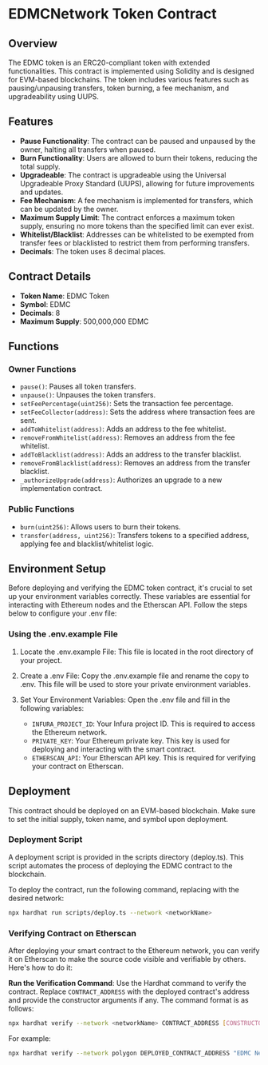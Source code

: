 # EDMCNetwork Token Contract

## Overview
The EDMC token is an ERC20-compliant token with extended functionalities. This contract is implemented using Solidity and is designed for EVM-based blockchains. The token includes various features such as pausing/unpausing transfers, token burning, a fee mechanism, and upgradeability using UUPS.

## Features

- **Pause Functionality**: The contract can be paused and unpaused by the owner, halting all transfers when paused.
- **Burn Functionality**: Users are allowed to burn their tokens, reducing the total supply.
- **Upgradeable**: The contract is upgradeable using the Universal Upgradeable Proxy Standard (UUPS), allowing for future improvements and updates.
- **Fee Mechanism**: A fee mechanism is implemented for transfers, which can be updated by the owner.
- **Maximum Supply Limit**: The contract enforces a maximum token supply, ensuring no more tokens than the specified limit can ever exist.
- **Whitelist/Blacklist**: Addresses can be whitelisted to be exempted from transfer fees or blacklisted to restrict them from performing transfers.
- **Decimals**: The token uses 8 decimal places.

## Contract Details

- **Token Name**: EDMC Token
- **Symbol**: EDMC
- **Decimals**: 8
- **Maximum Supply**: 500,000,000 EDMC

## Functions

### Owner Functions
- `pause()`: Pauses all token transfers.
- `unpause()`: Unpauses the token transfers.
- `setFeePercentage(uint256)`: Sets the transaction fee percentage.
- `setFeeCollector(address)`: Sets the address where transaction fees are sent.
- `addToWhitelist(address)`: Adds an address to the fee whitelist.
- `removeFromWhitelist(address)`: Removes an address from the fee whitelist.
- `addToBlacklist(address)`: Adds an address to the transfer blacklist.
- `removeFromBlacklist(address)`: Removes an address from the transfer blacklist.
- `_authorizeUpgrade(address)`: Authorizes an upgrade to a new implementation contract.

### Public Functions
- `burn(uint256)`: Allows users to burn their tokens.
- `transfer(address, uint256)`: Transfers tokens to a specified address, applying fee and blacklist/whitelist logic.

## Environment Setup
Before deploying and verifying the EDMC token contract, it's crucial to set up your environment variables correctly. These variables are essential for interacting with Ethereum nodes and the Etherscan API. Follow the steps below to configure your .env file:

### Using the .env.example File
1. Locate the .env.example File: This file is located in the root directory of your project.

2. Create a .env File: Copy the .env.example file and rename the copy to .env. This file will be used to store your private environment variables.

3. Set Your Environment Variables: Open the .env file and fill in the following variables:

    - `INFURA_PROJECT_ID`: Your Infura project ID. This is required to access the Ethereum network.
    - `PRIVATE_KEY`: Your Ethereum private key. This key is used for deploying and interacting with the smart contract.
    - `ETHERSCAN_API`: Your Etherscan API key. This is required for verifying your contract on Etherscan.

## Deployment

This contract should be deployed on an EVM-based blockchain. Make sure to set the initial supply, token name, and symbol upon deployment.

### Deployment Script
A deployment script is provided in the scripts directory (deploy.ts). This script automates the process of deploying the EDMC contract to the blockchain.

To deploy the contract, run the following command, replacing <networkName> with the desired network:

```bash
npx hardhat run scripts/deploy.ts --network <networkName>
```

### Verifying Contract on Etherscan

After deploying your smart contract to the Ethereum network, you can verify it on Etherscan to make the source code visible and verifiable by others. Here's how to do it:

 **Run the Verification Command**:
   Use the Hardhat command to verify the contract. Replace `CONTRACT_ADDRESS` with the deployed contract's address and provide the constructor arguments if any. The command format is as follows:

   ```bash
   npx hardhat verify --network <networkName> CONTRACT_ADDRESS [CONSTRUCTOR_ARGUMENTS]
   ```

For example:
```bash
npx hardhat verify --network polygon DEPLOYED_CONTRACT_ADDRESS "EDMC Network" "EDMC" "50000000000000000"
```
 

